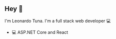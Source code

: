 ## Hey 👋
I'm Leonardo Tuna.
I'm a full stack web developer :computer:

- :computer:   ASP.NET Core and React

